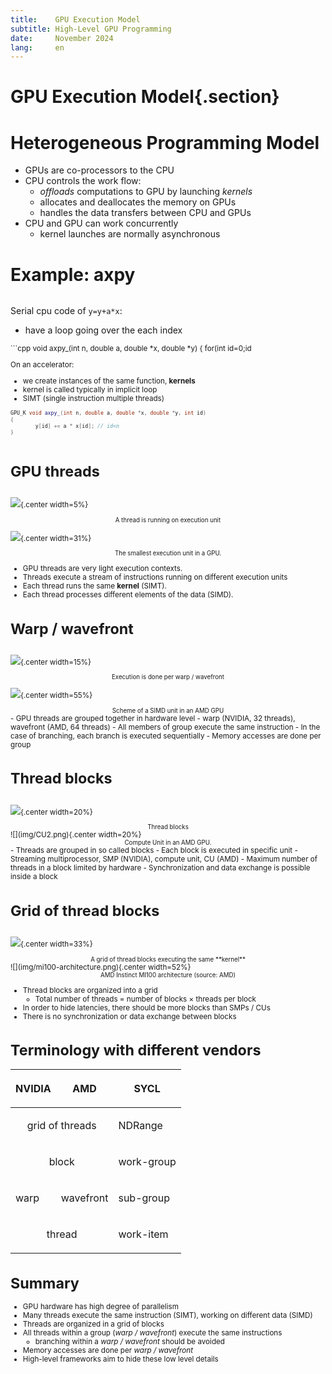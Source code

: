 ```yaml
---
title:    GPU Execution Model
subtitle: High-Level GPU Programming
date:     November 2024
lang:     en
---
```


# GPU Execution Model{.section}

#  Heterogeneous Programming Model

- GPUs are co-processors to the CPU
- CPU controls the work flow:
  - *offloads* computations to GPU by launching *kernels*
  - allocates and deallocates the memory on GPUs
  - handles the data transfers between CPU and GPUs
- CPU and GPU can work concurrently
   - kernel launches are normally asynchronous

# Example: axpy

<div class="column">

Serial cpu code of `y=y+a*x`:

- have a loop going over the each index


<small>
```cpp
void axpy_(int n, double a, double *x, double *y)
{
    for(int id=0;id<n; id++) {
        y[id] += a * x[id];
    }
}
```
</small>
</div>

<div class="column">

On an accelerator:

- we create instances of the same function, **kernels**
- kernel is called typically in implicit loop
- SIMT (single instruction multiple threads)
<small>

```cpp
GPU_K void axpy_(int n, double a, double *x, double *y, int id)
{
        y[id] += a * x[id]; // id<n
}

```
</small>

</div>



# GPU threads

<div class="column">


![](img/work_item.png){.center width=5%}

<div align="center"><small>A thread is running on execution unit</small></div>

</div>

<div class="column">

![](img/amd_simd_lanet.png){.center width=31%} 

<div align="center"><small>The smallest execution unit in a GPU.</small></div>
</div>

- GPU threads are very light execution contexts.
- Threads execute a stream of instructions running on different execution units
- Each thread runs the same **kernel** (SIMT). 
- Each thread processes different elements of the data (SIMD).

# Warp / wavefront

<div class="column">


![](img/sub_group.png){.center width=15%}

<div align="center"><small>Execution is done per warp / wavefront</small></div>

</div>

<div class="column">

![](img/amd_simd_unit.png){.center width=55%} 

<div align="center"><small>Scheme of a SIMD unit in an AMD GPU</small></div>
</div>
- GPU threads are grouped together in hardware level
    - warp (NVIDIA, 32 threads), wavefront (AMD, 64 threads)
- All members of group execute the same instruction
- In the case of branching, each branch is executed sequentially
- Memory accesses are done per group

# Thread blocks

<div class="column">

![](img/work_group.png){.center width=20%}

<div align="center"><small>Thread blocks</small></div>

</div>

<div class="column">
![](img/CU2.png){.center width=20%}

<div align="center"><small>Compute Unit in an AMD GPU.</small></div>
</div>
- Threads are grouped in so called blocks
- Each block is executed in specific unit
    - Streaming multiprocessor, SMP (NVIDIA), compute unit, CU (AMD)
- Maximum number of threads in  a block limited by hardware
- Synchronization and data exchange is possible inside a block


# Grid of thread blocks

<div class="column">

![](img/Grid_threads.png){.center width=33%}

<div align="center"><small>A grid of thread blocks executing the same **kernel**</small></div>

</div>

<div class="column">
![](img/mi100-architecture.png){.center width=52%}

<div align="center"><small>AMD Instinct MI100 architecture (source: AMD)</small></div>
</div>

- Thread blocks are organized into a grid
    - Total number of threads = number of blocks $\mathrm{\times}$ threads per block
- In order to hide latencies, there should be more blocks than SMPs / CUs
- There is no synchronization or data exchange between blocks

# Terminology with different vendors


<table class="docutils align-center" id="id7">
<thead>
<tr class="row-odd"><th class="head"><p>NVIDIA</p></th>
<th class="head"><p>AMD</p></th>
<th class="head"><p>SYCL</p></th>
</tr>
</thead>
<tbody>
<tr class="row-even"><td style="text-align: center"; colspan="2"><p>grid of threads</p></td>
<td><p>NDRange</p></td>
</tr>
<tr class="row-odd"><td style="text-align: center"; colspan="2"><p>block</p></td>
<td><p>work-group</p></td>
</tr>
<tr class="row-even"><td><p>warp</p></td>
<td><p>wavefront</p></td>
<td><p>sub-group</p></td>
</tr>
<tr class="row-odd"><td style="text-align: center"; colspan="2"><p>thread</p></td>
<td><p>work-item</p></td>
</tr>
</tbody>
</table>

# Summary

- GPU hardware has high degree of parallelism
- Many threads execute the same instruction (SIMT), working on different data (SIMD)
- Threads are organized in a grid of blocks 
- All threads within a group (*warp / wavefront*) execute the same instructions
    - branching within a *warp / wavefront* should be avoided
- Memory accesses are done per *warp / wavefront*
- High-level frameworks aim to hide these low level details



